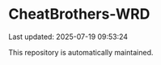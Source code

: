 # CheatBrothers-WRD

Last updated: 2025-07-19 09:53:24

This repository is automatically maintained.
